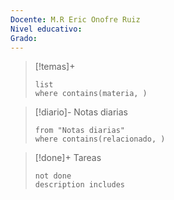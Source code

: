 ```yaml
---
Docente: M.R Eric Onofre Ruiz
Nivel educativo: 
Grado:
---
```




>[!temas]+ 
>```dataview
>list 
>where contains(materia, )
>```

>[!diario]- Notas diarias
>```list
>from "Notas diarias"
>where contains(relacionado, )
>```

>[!done]+ Tareas
>```tasks
>not done 
>description includes 
>```